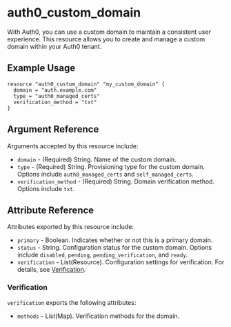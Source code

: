# auth0_custom_domain

With Auth0, you can use a custom domain to maintain a consistent user experience. This resource allows you to create and manage a custom domain within your Auth0 tenant.

## Example Usage

```hcl
resource "auth0_custom_domain" "my_custom_domain" {
  domain = "auth.example.com"
  type = "auth0_managed_certs"
  verification_method = "txt"
}
```

## Argument Reference

Arguments accepted by this resource include:

* `domain` - (Required) String. Name of the custom domain. 
* `type` - (Required) String. Provisioning type for the custom domain. Options include `auth0_managed_certs` and `self_managed_certs`.
* `verification_method` - (Required) String. Domain verification method. Options include `txt`.

## Attribute Reference

Attributes exported by this resource include:

* `primary` - Boolean. Indicates whether or not this is a primary domain.
* `status` - String. Configuration status for the custom domain. Options include `disabled`, `pending`, `pending_verification`, and `ready`.
* `verification` - List(Resource). Configuration settings for verification. For details, see [Verification](#verification).

### Verification

`verification` exports the following attributes:

* `methods` - List(Map). Verification methods for the domain.

